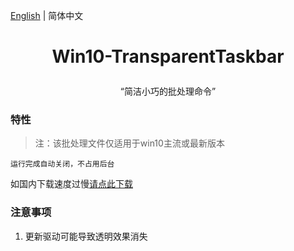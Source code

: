 [English](./README.EN.md) | 简体中文

#  <p align='center'>Win10-TransparentTaskbar</p>
<p align='center'>“简洁小巧的批处理命令”</p>

### 特性

> 注：该批处理文件仅适用于win10主流或最新版本

`运行完成自动关闭，不占用后台` 

如国内下载速度过慢[请点此下载](https://sakuras.lanzouk.com/iZx7P10wc20d)

### 注意事项
1. 更新驱动可能导致透明效果消失

